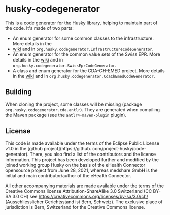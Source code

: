 # husky-codegenerator

This is a code generator for the Husky library, helping to maintain part of the code. It's made of two parts:

- An enum generator for some common classes to the infrastructure. More details in the
- [wiki](https://github.com/project-husky/code-generator/wiki/) and
  in `org.husky.codegenerator.InfrastructureCodeGenerator`.
- An enum generator for the common value sets of the Swiss EPR. More details in the
  [wiki](https://github.com/project-husky/code-generator/wiki/Swiss-EPR-code-generator) and
  in `org.husky.codegenerator.SwissEprCodeGenerator`.
- A class and enum generator for the CDA-CH-EMED project. More details in the
  [wiki](https://github.com/project-husky/code-generator/wiki/CDA-CH-EMED-code-generator) and
  in `org.husky.codegenerator.CdaChEmedCodeGenerator`.

## Building

When cloning the project, some classes will be missing (package `org.husky.codegenerator.cda.antlr`). They are generated
when compiling the Maven package (see the `antlr4-maven-plugin` plugin).

## License

This code is made available under the terms of the Eclipse Public License v1.0 in the [github project](https://github.
com/project-husky/code-generator). There, you also find a list of the contributors and the license information. This
project has been developed further and modified by the joined working group Husky on the basis of the eHealth Connector
opensource project from June 28, 2021, whereas medshare GmbH is the initial and main contributor/author of the eHealth
Connector.

All other accompanying materials are made available under the terms of the Creative Commons license
Attribution-ShareAlike 3.0 Switzerland (CC BY-SA 3.0 CH)
see https://creativecommons.org/licenses/by-sa/3.0/ch/ (Ausschliesslicher Gerichtsstand ist Bern, Schweiz). The
exclusive place of jurisdiction is Bern, Switzerland for the Creative Commons license.
